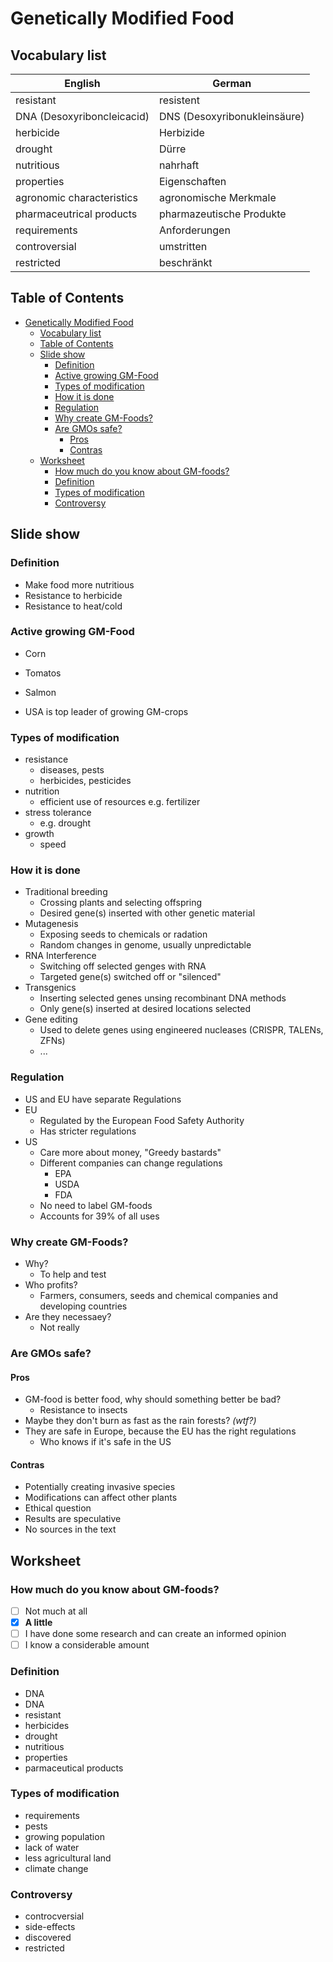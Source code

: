 # Genetically Modified Food

## Vocabulary list

| English                    | German                       |
| -------------------------- | ---------------------------- |
| resistant                  | resistent                    |
| DNA (Desoxyriboncleicacid) | DNS (Desoxyribonukleinsäure) |
| herbicide                  | Herbizide                    |
| drought                    | Dürre                        |
| nutritious                 | nahrhaft                     |
| properties                 | Eigenschaften                |
| agronomic characteristics  | agronomische Merkmale        |
| pharmaceutrical products   | pharmazeutische Produkte     |
| requirements               | Anforderungen                |
| controversial              | umstritten                   |
| restricted                 | beschränkt                   |

## Table of Contents

- [Genetically Modified Food](#genetically-modified-food)
    - [Vocabulary list](#vocabulary-list)
    - [Table of Contents](#table-of-contents)
    - [Slide show](#slide-show)
        - [Definition](#definition)
        - [Active growing GM-Food](#active-growing-gm-food)
        - [Types of modification](#types-of-modification)
        - [How it is done](#how-it-is-done)
        - [Regulation](#regulation)
        - [Why create GM-Foods?](#why-create-gm-foods)
        - [Are GMOs safe?](#are-gmos-safe)
            - [Pros](#pros)
            - [Contras](#contras)
    - [Worksheet](#worksheet)
        - [How much do you know about GM-foods?](#how-much-do-you-know-about-gm-foods)
        - [Definition](#definition-1)
        - [Types of modification](#types-of-modification-1)
        - [Controversy](#controversy)

## Slide show

### Definition

- Make food more nutritious
- Resistance to herbicide
- Resistance to heat/cold

### Active growing GM-Food

- Corn
- Tomatos
- Salmon

- USA is top leader of growing GM-crops

### Types of modification

- resistance
    - diseases, pests
    - herbicides, pesticides
- nutrition
    - efficient use of resources e.g. fertilizer
- stress tolerance
    - e.g. drought
- growth
    - speed

### How it is done

- Traditional breeding
    - Crossing plants and selecting offspring
    - Desired gene(s) inserted with other genetic material
- Mutagenesis
    - Exposing seeds to chemicals or radation
    - Random changes in genome, usually unpredictable
- RNA Interference
    - Switching off selected genges with RNA
    - Targeted gene(s) switched off or "silenced"
- Transgenics
    - Inserting selected genes unsing recombinant DNA methods
    - Only gene(s) inserted at desired locations selected
- Gene editing
    - Used to delete genes using engineered nucleases (CRISPR, TALENs, ZFNs)
    - ...

### Regulation

- US and EU have separate Regulations
- EU
    - Regulated by the European Food Safety Authority
    - Has stricter regulations
- US
    - Care more about money, "Greedy bastards"
    - Different companies can change regulations
        - EPA
        - USDA
        - FDA
    - No need to label GM-foods
    - Accounts for 39% of all uses

### Why create GM-Foods?

- Why?
    - To help and test
- Who profits?
    - Farmers, consumers, seeds and chemical companies and developing countries
- Are they necessaey?
    - Not really

### Are GMOs safe?

#### Pros

- GM-food is better food, why should something better be bad?
    - Resistance to insects
- Maybe they don't burn as fast as the rain forests? *(wtf?)*
- They are safe in Europe, because the EU has the right regulations
    - Who knows if it's safe in the US

#### Contras

- Potentially creating invasive species
- Modifications can affect other plants
- Ethical question
- Results are speculative
- No sources in the text

## Worksheet

### How much do you know about GM-foods?

- [ ] Not much at all
- [x] **A little**
- [ ] I have done some research and can create an informed opinion
- [ ] I know a considerable amount

### Definition

- DNA
- DNA
- resistant
- herbicides
- drought
- nutritious
- properties
- parmaceutical products

### Types of modification

- requirements
- pests
- growing population
- lack of water
- less agricultural land
- climate change

### Controversy

- controcversial
- side-effects
- discovered
- restricted
